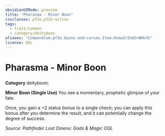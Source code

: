 ```yaml
---
obsidianUIMode: preview
title: "Pharasma - Minor Boon"
cssclasses: pf2e,pf2e-action
tags:
  - trait/common
  - category/deityboon
aliases: "Compendium.pf2e.boons-and-curses.Item.0vmwZrIhm5rWHkYh"
license: OGL
---
```

# Pharasma - Minor Boon

### 

**Category** deityboon; 




**Minor Boon (Single Use)** You see a momentary, prophetic glimpse of your fate.

Once, you gain a +2 status bonus to a single check; you can apply this bonus after you determine the result, and it can potentially change the degree of success.

*Source: Pathfinder Lost Omens: Gods & Magic*
*OGL*